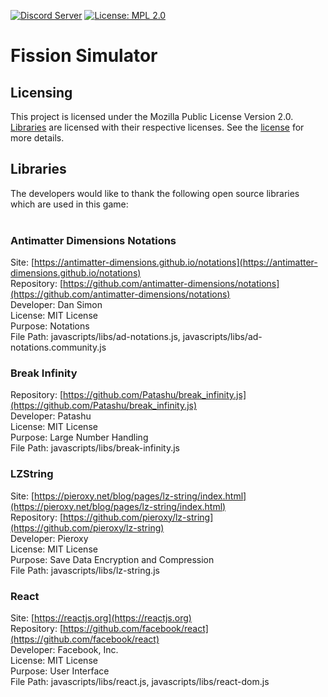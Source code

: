 [![Discord Server](https://img.shields.io/discord/579354150639370348?color=7389D8&label=Discord&labelColor=6A7EC2&logo=discord&logoColor=FFFFFF&style=plastic)](https://discord.gg/RyQwwzW)
[![License: MPL 2.0](https://img.shields.io/badge/License-MPL%202.0-brightgreen.svg)](https://opensource.org/licenses/MPL-2.0)

# Fission Simulator

## Licensing
This project is licensed under the Mozilla Public License Version 2.0. [Libraries](#libraries) are licensed with their respective licenses. See the [license](license.md) for more details.

## Libraries
The developers would like to thank the following open source libraries which are used in this game: <br/><br/>

### Antimatter Dimensions Notations
Site: [https://antimatter-dimensions.github.io/notations](https://antimatter-dimensions.github.io/notations) <br/>
Repository: [https://github.com/antimatter-dimensions/notations](https://github.com/antimatter-dimensions/notations) <br/>
Developer: Dan Simon <br/>
License: MIT License <br/>
Purpose: Notations <br/>
File Path: javascripts/libs/ad-notations.js, javascripts/libs/ad-notations.community.js <br/>

### Break Infinity
Repository: [https://github.com/Patashu/break_infinity.js](https://github.com/Patashu/break_infinity.js) <br/>
Developer: Patashu <br/>
License: MIT License <br/>
Purpose: Large Number Handling <br/>
File Path: javascripts/libs/break-infinity.js <br/>

### LZString
Site: [https://pieroxy.net/blog/pages/lz-string/index.html](https://pieroxy.net/blog/pages/lz-string/index.html) <br/>
Repository: [https://github.com/pieroxy/lz-string](https://github.com/pieroxy/lz-string) <br/>
Developer: Pieroxy <br/>
License: MIT License <br/>
Purpose: Save Data Encryption and Compression <br/>
File Path: javascripts/libs/lz-string.js <br/>

### React
Site: [https://reactjs.org](https://reactjs.org) <br/>
Repository: [https://github.com/facebook/react](https://github.com/facebook/react) <br/>
Developer: Facebook, Inc. <br/>
License: MIT License <br/>
Purpose: User Interface <br/>
File Path: javascripts/libs/react.js, javascripts/libs/react-dom.js <br/>
